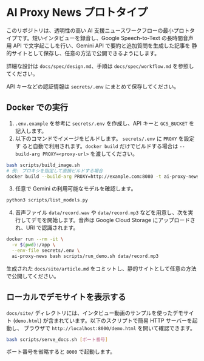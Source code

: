 # AI Proxy News プロトタイプ

このリポジトリは、透明性の高い AI 支援ニュースワークフローの最小プロトタイプです。短いインタビューを録音し、Google Speech-to-Text の長時間音声用 API で文字起こしを行い、Gemini API で要約と追加質問を生成した記事を 静的サイトとして保存し、任意の方法で公開できるようにします。

詳細な設計は `docs/spec/design.md`、手順は `docs/spec/workflow.md` を参照してください。

API キーなどの認証情報は `secrets/.env` にまとめて保存してください。

## Docker での実行

1. `.env.example` を参考に `secrets/.env` を作成し、API キーと `GCS_BUCKET` を記入します。
2. 以下のコマンドでイメージをビルドします。 `secrets/.env` に `PROXY` を設定す
   ると自動で利用されます。`docker build` だけでビルドする場合は
   `--build-arg PROXY=<proxy-url>` を渡してください。

```bash
bash scripts/build_image.sh
# 例: プロキシを指定して直接ビルドする場合
docker build --build-arg PROXY=http://example.com:8080 -t ai-proxy-news .
```
3. 任意で Gemini の利用可能なモデルを確認します。

```bash
python3 scripts/list_models.py
```


4. 音声ファイル `data/record.wav` や `data/record.mp3` などを用意し、次を実行してデモを開始します。音声は Google Cloud Storage にアップロードされ、URI で認識されます。

```bash
docker run --rm -it \
  -v $(pwd):/app \
  --env-file secrets/.env \
  ai-proxy-news bash scripts/run_demo.sh data/record.mp3
```

生成された `docs/site/article.md` をコミットし、静的サイトとして任意の方法で公開してください。

## ローカルでデモサイトを表示する

`docs/site/` ディレクトリには、インタビュー動画のサンプルを使ったデモサイト
(`demo.html`) が含まれています。以下のスクリプトで簡易 HTTP サーバーを起動し、
ブラウザで `http://localhost:8000/demo.html` を開いて確認できます。

```bash
bash scripts/serve_docs.sh [ポート番号]
```

ポート番号を省略すると `8000` で起動します。

